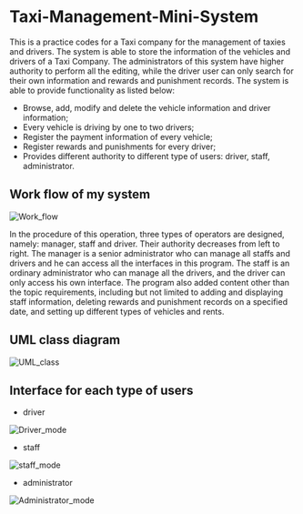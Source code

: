 # Taxi-Management-Mini-System
This is a practice codes for a Taxi company for the management of taxies and drivers.
The system is able to store the information of the vehicles and drivers of a Taxi Company. The administrators of this system have higher authority to perform all the editing, while the driver user can only search for their own information and rewards and punishment records.
The system is able to provide functionality as listed below:
- Browse, add, modify and delete the vehicle information and driver information;
- Every vehicle is driving by one to two drivers;
- Register the payment information of every vehicle;
- Register rewards and punishments for every driver;
- Provides different authority to different type of users: driver, staff, administrator.

## Work flow of my system
![Work_flow](https://user-images.githubusercontent.com/91805924/186284417-4d30d2d0-6ac1-4178-add9-35dadc4d7e07.png)

In the procedure of this operation, three types of operators are designed, namely: manager,
staff and driver. Their authority decreases from left to right. The manager is a senior
administrator who can manage all staffs and drivers and he can access all the interfaces in
this program. The staff is an ordinary administrator who can manage all the drivers, and
the driver can only access his own interface. The program also added content other than
the topic requirements, including but not limited to adding and displaying staff information,
deleting rewards and punishment records on a specified date, and setting up different
types of vehicles and rents.

## UML class diagram 
![UML_class](https://user-images.githubusercontent.com/91805924/186284666-4562a2ef-9902-41f7-8f48-ad10ad04ad77.png)


## Interface for each type of users

- driver 

![Driver_mode](https://user-images.githubusercontent.com/91805924/186284717-9ddd3d72-1cb9-49f9-968f-8ba0589a6fad.png)

- staff

![staff_mode](https://user-images.githubusercontent.com/91805924/186284725-d2efe06e-e219-4c57-9326-6f32cd4ce649.png)

- administrator

![Administrator_mode](https://user-images.githubusercontent.com/91805924/186284744-ad040bcf-f28e-4972-b061-c940b20f95c7.png)

